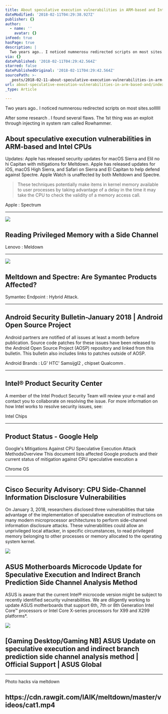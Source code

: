 ```yaml
---
title: About speculative execution vulnerabilities in ARM-based and Intel CPUs
dateModified: '2018-02-11T04:29:38.927Z'
publisher: {}
author:
  - name: ''
    avatar: {}
inFeed: true
hasPage: true
description: |
  Two years ago.. I noticed numnerosu redirected scripts on most sites.sollllll
via: {}
datePublished: '2018-02-11T04:29:42.564Z'
starred: false
datePublishedOriginal: '2018-02-11T04:29:42.564Z'
sourcePath: >-
  _posts/2018-02-11-about-speculative-execution-vulnerabilities-in-arm-based-and.md
url: about-speculative-execution-vulnerabilities-in-arm-based-and/index.html
_type: Article

---
```

Two years ago.. I noticed numnerosu redirected scripts on most sites.sollllll

After some research . I found several flaws. The 1st thing was an exploit through injecting in system ram called Rowhammer.

<article style=""><h1>About speculative execution vulnerabilities in ARM-based and Intel CPUs</h1><p>Updates: Apple has released security updates for macOS Sierra and EliI no hi Capitan with mitigations for Meltdown. Apple has released updates for iOS, macOS High Sierra, and Safari on Sierra and El Capitan to help defend against Spectre. Apple Watch is unaffected by both Meltdown and Spectre.</p></article>

> These techniques potentially make items in kernel memory available to user processes by taking advantage of a delay in the time it may take the CPU to check the validity of a memory access call.

Apple : Spectrum

---

<article style=""><img src="https://s3-us-west-2.amazonaws.com/the-grid-img/p/66a86e4b16b32d42128149d718fdeef639d81fc0.png" /><h1>Reading Privileged Memory with a Side Channel</h1></article>

Lenovo : Meldown

---

<article style=""><img src="https://s3-us-west-2.amazonaws.com/the-grid-img/p/8081ba2702c187847e563286e46c644f88ca1799.png" /><h1>Meltdown and Spectre: Are Symantec Products Affected?</h1></article>

Symantec Endpoint : Hybrid Attack.

---

<article style=""><h1>Android Security Bulletin-January 2018 | Android Open Source Project</h1><p>Android partners are notified of all issues at least a month before publication. Source code patches for these issues have been released to the Android Open Source Project (AOSP) repository and linked from this bulletin. This bulletin also includes links to patches outside of AOSP.</p></article>

Android Brands : LG' HTC' Samsijgl2 , chipset Qualcomm .

---

<article style=""><h1>Intel® Product Security Center</h1><p>A member of the Intel Product Security Team will review your e-mail and contact you to collaborate on resolving the issue. For more information on how Intel works to resolve security issues, see:</p></article>

Intel Chips

---

<article style=""><h1>Product Status - Google Help</h1><p>Google's Mitigations Against CPU Speculative Execution Attack MethodsOverview This document lists affected Google products and their current status of mitigation against CPU speculative execution a</p></article>

Chrome OS

---

<article style=""><h1>Cisco Security Advisory: CPU Side-Channel Information Disclosure Vulnerabilities</h1><p>On January 3, 2018, researchers disclosed three vulnerabilities that take advantage of the implementation of speculative execution of instructions on many modern microprocessor architectures to perform side-channel information disclosure attacks. These vulnerabilities could allow an unprivileged local attacker, in specific circumstances, to read privileged memory belonging to other processes or memory allocated to the operating system kernel.</p></article>

<article style=""><img src="https://s3-us-west-2.amazonaws.com/the-grid-img/p/d97a719776af65ef0e3de7b2228b593e35d4443f.png" /><h1>ASUS Motherboards Microcode Update for Speculative Execution and Indirect Branch Prediction Side Channel Analysis Method</h1><p>ASUS is aware that the current Intel® microcode version might be subject to recently identified security vulnerabilities. We are diligently working to update ASUS motherboards that support 6th, 7th or 8th Generation Intel Core™ processors or Intel Core X-series processors for X99 and X299 platforms*.</p></article>

<article style=""><img src="https://s3-us-west-2.amazonaws.com/the-grid-img/p/006fb858390d28f23c5851c3b71e9c5fa5a5ff6e.jpg" /><h1>[Gaming Desktop/Gaming NB] ASUS Update on speculative execution and indirect branch prediction side channel analysis method | Official Support | ASUS Global</h1></article>

---

Photo hacks via meltdown

<article style=""><h1>https://cdn.rawgit.com/IAIK/meltdown/master/videos/cat1.mp4</h1></article>